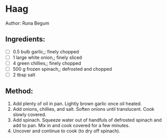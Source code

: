 # Haag
Author: Runa Begum


## Ingredients:
- [ ] 0.5 bulb garlic,; finely chopped
- [ ] 1 large white onion,; finely sliced
- [ ] 4 green chillies,; finely chopped
- [ ] 500 g frozen spinach,; defrosted and chopped
- [ ] 2 tbsp salt

## Method:
1. Add plenty of oil in pan. Lightly brown garlic once oil heated.
2. Add onions, chillies, and salt. Soften onions until translucent. Cook slowly covered.
3. Add spinach. Squeeze water out of handfuls of defrosted spinach and add to pan. Mix in and cook covered for a few minutes.
4. Uncover and continue to cook (to dry off spinach).
<!--stackedit_data:
eyJoaXN0b3J5IjpbLTE5NzUxMDc5NTRdfQ==
-->